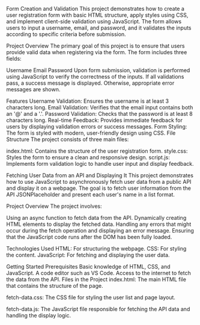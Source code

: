 <!-- PROJECT 1: FORM VALIDATION USING JAVASCRIPT -->

Form Creation and Validation
This project demonstrates how to create a user registration form with basic HTML structure, apply styles using CSS, and implement client-side validation using JavaScript. The form allows users to input a username, email, and password, and it validates the inputs according to specific criteria before submission.

Project Overview
The primary goal of this project is to ensure that users provide valid data when registering via the form. The form includes three fields:

Username
Email
Password
Upon form submission, validation is performed using JavaScript to verify the correctness of the inputs. If all validations pass, a success message is displayed. Otherwise, appropriate error messages are shown.

Features
Username Validation: Ensures the username is at least 3 characters long.
Email Validation: Verifies that the email input contains both an '@' and a '.'.
Password Validation: Checks that the password is at least 8 characters long.
Real-time Feedback: Provides immediate feedback for users by displaying validation errors or success messages.
Form Styling: The form is styled with modern, user-friendly design using CSS.
File Structure
The project consists of three main files:

index.html: Contains the structure of the user registration form.
style.css: Styles the form to ensure a clean and responsive design.
script.js: Implements form validation logic to handle user input and display feedback.


<!--PROJECT 2: Fetching data from an API and using Async/await to fetch data-->

Fetching User Data from an API and Displaying It
This project demonstrates how to use JavaScript to asynchronously fetch user data from a public API and display it on a webpage. The goal is to fetch user information from the API JSONPlaceholder and present each user's name in a list format.

Project Overview
The project involves:

Using an async function to fetch data from the API.
Dynamically creating HTML elements to display the fetched data.
Handling any errors that might occur during the fetch operation and displaying an error message.
Ensuring that the JavaScript code runs after the DOM has been fully loaded.

Technologies Used
HTML: For structuring the webpage.
CSS: For styling the content.
JavaScript: For fetching and displaying the user data.

Getting Started
Prerequisites
Basic knowledge of HTML, CSS, and JavaScript.
A code editor such as VS Code.
Access to the internet to fetch the data from the API.
Files in the Project
index.html: The main HTML file that contains the structure of the page.

fetch-data.css: The CSS file for styling the user list and page layout.

fetch-data.js: The JavaScript file responsible for fetching the API data and handling the display logic.